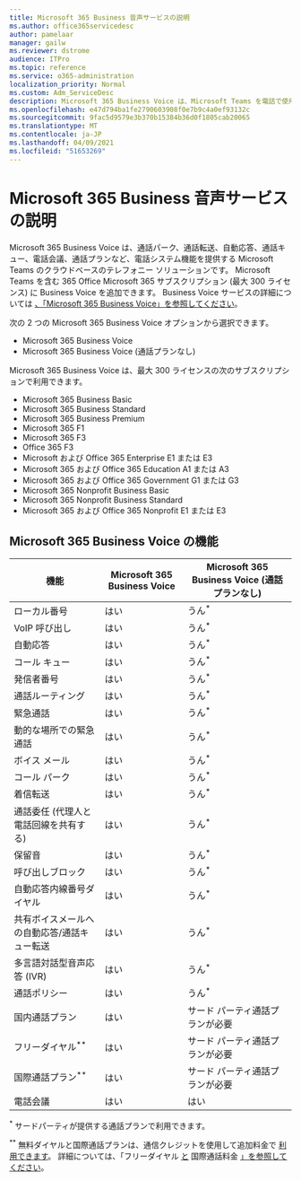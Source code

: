 ```yaml
---
title: Microsoft 365 Business 音声サービスの説明
ms.author: office365servicedesc
author: pamelaar
manager: gailw
ms.reviewer: dstrome
audience: ITPro
ms.topic: reference
ms.service: o365-administration
localization_priority: Normal
ms.custom: Adm_ServiceDesc
description: Microsoft 365 Business Voice は、Microsoft Teams を電話で使用できるアドイン サービスです。 電話システム、国内通話プラン、SMS、電話会議を組み合わせたもの。
ms.openlocfilehash: e47d794ba1fe2790603908f0e7b9c4a0ef93132c
ms.sourcegitcommit: 9fac5d9579e3b370b15384b36d0f1805cab20065
ms.translationtype: MT
ms.contentlocale: ja-JP
ms.lasthandoff: 04/09/2021
ms.locfileid: "51653269"
---
```

# <a name="microsoft-365-business-voice-service-description"></a>Microsoft 365 Business 音声サービスの説明

Microsoft 365 Business Voice は、通話パーク、通話転送、自動応答、通話キュー、電話会議、通話プランなど、電話システム機能を提供する Microsoft Teams のクラウドベースのテレフォニー ソリューションです。 Microsoft Teams を含む 365 Office Microsoft 365 サブスクリプション (最大 300 ライセンス) に Business Voice を追加できます。 Business Voice サービスの詳細については [、「Microsoft 365 Business Voice」を参照してください](/MicrosoftTeams/business-voice/whats-business-voice)。

次の 2 つの Microsoft 365 Business Voice オプションから選択できます。

- Microsoft 365 Business Voice
- Microsoft 365 Business Voice (通話プランなし)

Microsoft 365 Business Voice は、最大 300 ライセンスの次のサブスクリプションで利用できます。

- Microsoft 365 Business Basic
- Microsoft 365 Business Standard
- Microsoft 365 Business Premium
- Microsoft 365 F1
- Microsoft 365 F3
- Office 365 F3
- Microsoft および Office 365 Enterprise E1 または E3
- Microsoft 365 および Office 365 Education A1 または A3
- Microsoft 365 および Office 365 Government G1 または G3
- Microsoft 365 Nonprofit Business Basic
- Microsoft 365 Nonprofit Business Standard
- Microsoft 365 および Office 365 Nonprofit E1 または E3

## <a name="microsoft-365-business-voice-features"></a>Microsoft 365 Business Voice の機能

| 機能 | Microsoft 365 Business Voice | Microsoft 365 Business Voice (通話プランなし) |
|--------------------------------------------------------|------------------------------|---------------------------------------------------|
| ローカル番号 | はい | うん<sup>*</sup> |
| VoIP 呼び出し | はい | うん<sup>*</sup> |
| 自動応答 | はい | うん<sup>*</sup> |
| コール キュー | はい | うん<sup>*</sup> |
| 発信者番号 | はい | うん<sup>*</sup> |
| 通話ルーティング | はい | うん<sup>*</sup> |
| 緊急通話 | はい | うん<sup>*</sup> |
| 動的な場所での緊急通話 | はい | うん<sup>*</sup> |
| ボイス メール | はい | うん<sup>*</sup> |
| コール パーク | はい | うん<sup>*</sup> |
| 着信転送 | はい | うん<sup>*</sup> |
| 通話委任 (代理人と電話回線を共有する) | はい | うん<sup>*</sup> |
| 保留音 | はい | うん<sup>*</sup> |
| 呼び出しブロック | はい | うん<sup>*</sup> |
| 自動応答内線番号ダイヤル | はい | うん<sup>*</sup> |
| 共有ボイスメールへの自動応答/通話キュー転送 | はい | うん<sup>*</sup> |
| 多言語対話型音声応答 (IVR) | はい | うん<sup>*</sup> |
| 通話ポリシー | はい | うん<sup>*</sup> |
| 国内通話プラン | はい | サード パーティ通話プランが必要 |
| フリーダイヤル<sup>**</sup> | はい | サード パーティ通話プランが必要 |
| 国際通話プラン<sup>**</sup> | はい | サード パーティ通話プランが必要 |
| 電話会議 | はい | はい |

<sup>*</sup> サードパーティが提供する通話プランで利用できます。

<sup>**</sup> 無料ダイヤルと国際通話プランは、通信クレジットを使用して追加料金で [利用できます](/microsoftteams/what-are-communications-credits)。 詳細については、「フリーダイヤル [と](/microsoftteams/toll-free-dialing-limitations-and-restrictions) 国際通話料金 [」を参照してください](https://www.microsoft.com/microsoft-365/microsoft-teams/voice-calling?rtc=1#ow-download-rates)。